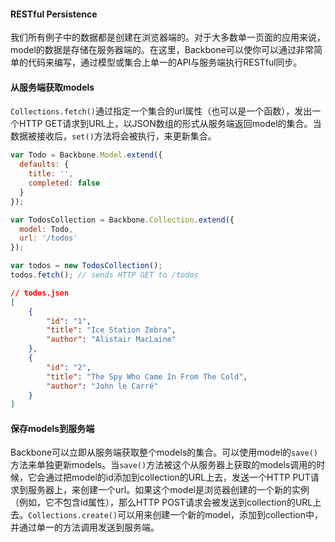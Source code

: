 #### RESTful Persistence

我们所有例子中的数据都是创建在浏览器端的。对于大多数单一页面的应用来说，model的数据是存储在服务器端的。在这里，Backbone可以使你可以通过非常简单的代码来编写，通过模型或集合上单一的API与服务端执行RESTful同步。

#### 从服务端获取models

`Collections.fetch()`通过指定一个集合的url属性（也可以是一个函数），发出一个HTTP GET请求到URL上，以JSON数组的形式从服务端返回model的集合。当数据被接收后，`set()`方法将会被执行，来更新集合。

```javascript
var Todo = Backbone.Model.extend({
  defaults: {
    title: '',
    completed: false
  }
});

var TodosCollection = Backbone.Collection.extend({
  model: Todo,
  url: '/todos'
});

var todos = new TodosCollection();
todos.fetch(); // sends HTTP GET to /todos
```

```json
// todos.json
[
    {
        "id": "1",
        "title": "Ice Station Zebra",
        "author": "Alistair MacLaine"
    },
    {
        "id": "2",
        "title": "The Spy Who Came In From The Cold",
        "author": "John le Carré"
    }
]
```

#### 保存models到服务端

Backbone可以立即从服务端获取整个models的集合。可以使用model的`save()`方法来单独更新models。当`save()`方法被这个从服务器上获取的models调用的时候，它会通过把model的id添加到collection的URL上去，发送一个HTTP PUT请求到服务器上，来创建一个url。如果这个model是浏览器创建的一个新的实例（例如，它不包含id属性），那么HTTP POST请求会被发送到collection的URL上去。`Collections.create()`可以用来创建一个新的model，添加到collection中，并通过单一的方法调用发送到服务端。
